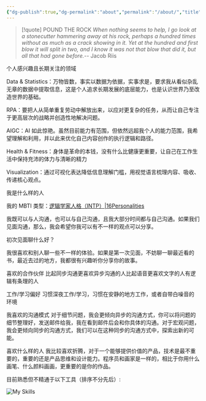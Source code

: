 ```yaml
---
{"dg-publish":true,"dg-permalink":"about","permalink":"/about/","title":"关于我","metatags":{"description":"这里是 🏡Davon的数字花园，是个人不断发展的想法的集合，作为半成品的思考，在可探索的空间中，随时间推移不断播种、修剪、塑造","og:site_name":"DavonOs","og:title":"关于","og:type":"article","og:url":"https://zuji.eu.org/about","og:image":null,"og:image:width":"400","og:image:alt":"articlecover","og:locale":"zh_cn"},"dgShowInlineTitle":true,"created":"2024-09-30 11:24","updated":"2025-08-18 11:27"}
---
```



>[!quote] POUND THE ROCK
>*When nothing seems to help, I go look at a stonecutter hammering away at his rock, perhaps a hundred times without as much as a crack showing in it. Yet at the hundred and first blow it will split in two, and I know it was not that blow that did it, but all that had gone before.*-- Jacob Riis

个人感兴趣且长期关注的领域

Data & Statistics：万物皆数，事实以数据为依据，实事求是，要求我从看似杂乱无章的数据中提取信息，这是个人追求长期发展的底层能力，也是认识世界乃至改造世界的基础。

RPA：要把人从简单重复劳动中解放出来，以应对更复杂的任务，从而让自己专注于更高层次的战略并创造性地解决问题。

AIGC：AI 如此惊艳。虽然目前能力有范围，但依然远超我个人的能力范围，我希望理解和利用，并以此来优化自己内容创作的执行逻辑和路径。

Health & Fitness：身体是革命的本钱，没有什么比健康更重要，让自己在工作生活中保持充沛的体力与清晰的精力

Visualization：通过可视化表达降低信息理解门槛，用视觉语言梳理内容、吸收、传递核心观点。

我是什么样的人

我的 MBTI 类型：[逻辑学家人格（INTP）|16Personalities](https://www.16personalities.com/ch/intp-%E4%BA%BA%E6%A0%BC)

我既可以与人沟通，也可以与自己沟通，且我大部分时间都与自己沟通。如果我们见面沟通，那么，我会希望你我可以有不一样的观点可以分享。

初次见面聊什么好？

我很喜欢和别人聊一些不一样的体验。如果是第一次见面，不妨聊一聊最近看的书，最近去过的地方，我都很有兴趣听你分享你的故事。

喜欢的合作伙伴
比起同步沟通更喜欢异步沟通的人比起语音更喜欢文字的人有逻辑有条理的人

工作/学习偏好
习惯深夜工作/学习，习惯在安静的地方工作，或者自带白噪音的环境

我喜欢的沟通模式
对于细节问题，我会更倾向异步的沟通方式，你可以将问题的细节整理好，发送邮件给我，我在看到邮件后会和你具体的沟通。对于宏观问题，我会更倾向同步的沟通方式，我们可以在这种同步的沟通方式中，探索出新的可能。

喜欢什么样的人
我比较喜欢折腾，对于一个能够提供价值的产品，技术是最不重要的，重要的还是产品思维和设计能力。程序员和画家是一样的，相比于你用什么画笔、什么颜料画画，更重要的是你的作品。

目前熟悉但不精通于以下工具（排序不分先后）:

<img src="https://skillicons.dev/icons?i=git,py,html,css,javascript,nextjs,postgres,figma,pr,ae,notion,obsidian&perline=6&theme=dark"  alt ="My Skills"/>
